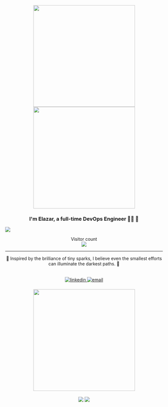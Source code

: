 <div align="center">
  <img src="https://raw.githubusercontent.com/awakzdev/awakzdev/main/headergitdark.gif#gh-dark-mode-only" align="center" height="325" />
  <img src="https://raw.githubusercontent.com/awakzdev/awakzdev/main/headergitlight.gif#gh-light-mode-only" align="center" height="325" />
</div>  
 
### <div align="center">I'm Elazar, a full-time DevOps Engineer 👨‍💻  🚀</div>  

<a href=#><img src="contributions.svg"></a>

<p align="center"> 
  Visitor count<br>
  <img src="https://profile-counter.glitch.me/awakzdev/count.svg" />
</p>

<hr>

<div align="center">
  🌌 Inspired by the brilliance of tiny sparks, I believe even the smallest efforts can illuminate the darkest paths. 🌟
</div>
<br/>

<br/>  

<div align="center">
  <a href="https://linkedin.com/in/ellie-chodjayev" target="_blank">
    <img src="https://img.shields.io/badge/linkedin-%231E77B5.svg?&style=for-the-badge&logo=linkedin&logoColor=white" alt="linkedin" style="margin-bottom: 5px;" />
  </a>
  <a href="mailto:zenmyx@gmail.com">
    <img src="https://img.shields.io/badge/Email-D14836?style=for-the-badge&logo=gmail&logoColor=white" alt="email" style="margin-bottom: 5px;"/>
  </a>
</div>

<br/>  

<div align="center">
  <img src="https://raw.githubusercontent.com/awakzdev/awakzdev/main/ganesha.jpeg#gh-dark-mode-only" align="center" height="325" />
</div>  

<br/>  

<div align="center">
  <a href="https://paypal.me/zenmyx" target="_blank" style="display: inline-block;">
    <img src="https://img.shields.io/badge/Donate-PayPal-blue.svg?style=flat-square&logo=paypal" align="center" />
  </a>
  <a href="https://www.buymeacoffee.com/zenmyx" target="_blank" style="display: inline-block;">
    <img src="https://img.shields.io/badge/Donate-Buy%20Me%20A%20Coffee-orange.svg?style=flat-square&logo=buymeacoffee" align="center" />
  </a>
</div>
